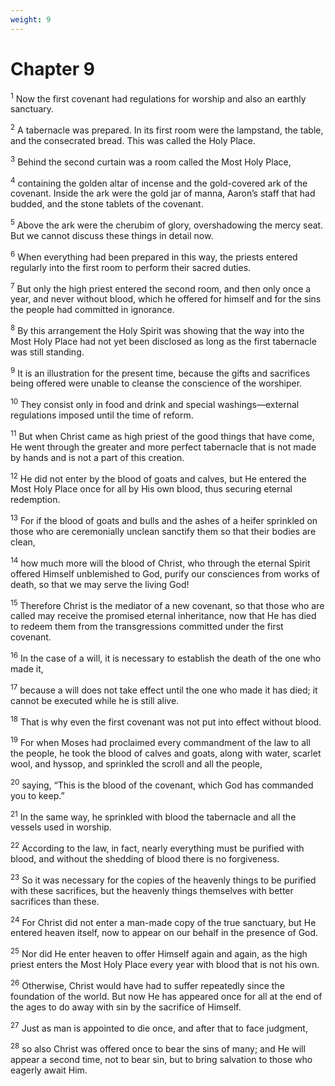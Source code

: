 ```yaml
---
weight: 9
---
```


# Chapter 9

<sup>1</sup> Now the first covenant had regulations for worship and also an earthly sanctuary. 

<sup>2</sup> A tabernacle was prepared. In its first room were the lampstand, the table, and the consecrated bread. This was called the Holy Place. 

<sup>3</sup> Behind the second curtain was a room called the Most Holy Place, 

<sup>4</sup> containing the golden altar of incense and the gold-covered ark of the covenant. Inside the ark were the gold jar of manna, Aaron’s staff that had budded, and the stone tablets of the covenant. 

<sup>5</sup> Above the ark were the cherubim of glory, overshadowing the mercy seat. But we cannot discuss these things in detail now. 

<sup>6</sup> When everything had been prepared in this way, the priests entered regularly into the first room to perform their sacred duties. 

<sup>7</sup> But only the high priest entered the second room, and then only once a year, and never without blood, which he offered for himself and for the sins the people had committed in ignorance. 

<sup>8</sup> By this arrangement the Holy Spirit was showing that the way into the Most Holy Place had not yet been disclosed as long as the first tabernacle was still standing. 

<sup>9</sup> It is an illustration for the present time, because the gifts and sacrifices being offered were unable to cleanse the conscience of the worshiper. 

<sup>10</sup> They consist only in food and drink and special washings—external regulations imposed until the time of reform. 

<sup>11</sup> But when Christ came as high priest of the good things that have come, He went through the greater and more perfect tabernacle that is not made by hands and is not a part of this creation. 

<sup>12</sup> He did not enter by the blood of goats and calves, but He entered the Most Holy Place once for all by His own blood, thus securing eternal redemption. 

<sup>13</sup> For if the blood of goats and bulls and the ashes of a heifer sprinkled on those who are ceremonially unclean sanctify them so that their bodies are clean, 

<sup>14</sup> how much more will the blood of Christ, who through the eternal Spirit offered Himself unblemished to God, purify our consciences from works of death, so that we may serve the living God! 

<sup>15</sup> Therefore Christ is the mediator of a new covenant, so that those who are called may receive the promised eternal inheritance, now that He has died to redeem them from the transgressions committed under the first covenant. 

<sup>16</sup> In the case of a will, it is necessary to establish the death of the one who made it, 

<sup>17</sup> because a will does not take effect until the one who made it has died; it cannot be executed while he is still alive. 

<sup>18</sup> That is why even the first covenant was not put into effect without blood. 

<sup>19</sup> For when Moses had proclaimed every commandment of the law to all the people, he took the blood of calves and goats, along with water, scarlet wool, and hyssop, and sprinkled the scroll and all the people, 

<sup>20</sup> saying, “This is the blood of the covenant, which God has commanded you to keep.” 

<sup>21</sup> In the same way, he sprinkled with blood the tabernacle and all the vessels used in worship. 

<sup>22</sup> According to the law, in fact, nearly everything must be purified with blood, and without the shedding of blood there is no forgiveness. 

<sup>23</sup> So it was necessary for the copies of the heavenly things to be purified with these sacrifices, but the heavenly things themselves with better sacrifices than these. 

<sup>24</sup> For Christ did not enter a man-made copy of the true sanctuary, but He entered heaven itself, now to appear on our behalf in the presence of God. 

<sup>25</sup> Nor did He enter heaven to offer Himself again and again, as the high priest enters the Most Holy Place every year with blood that is not his own. 

<sup>26</sup> Otherwise, Christ would have had to suffer repeatedly since the foundation of the world. But now He has appeared once for all at the end of the ages to do away with sin by the sacrifice of Himself. 

<sup>27</sup> Just as man is appointed to die once, and after that to face judgment, 

<sup>28</sup> so also Christ was offered once to bear the sins of many; and He will appear a second time, not to bear sin, but to bring salvation to those who eagerly await Him. 


